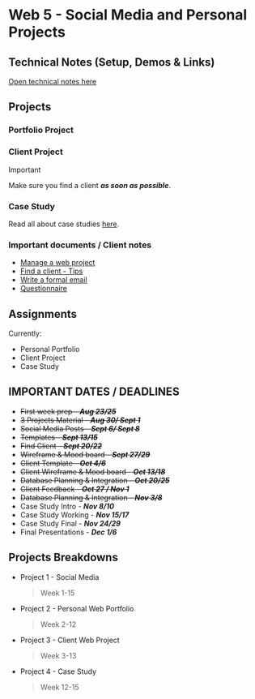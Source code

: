 # Web 5 - Social Media and Personal Projects

## Technical Notes (Setup, Demos & Links)

[Open technical notes here](demos/README.md)

## Projects

### Portfolio Project

### Client Project

> [!IMPORTANT]
> Make sure you find a client **_as soon as possible_**.

### Case Study

Read all about case studies [here](notes/case-study.md).

### Important documents / Client notes

- [Manage a web project](notes/manage-a-web-project.md)
- [Find a client - Tips](notes/find-potential-clients.md)
- [Write a formal email](notes/how-to-write-a-formal-email.md)
- [Questionnaire](notes/webdesign-questionaire.md)

## Assignments

Currently:
- Personal Portfolio
- Client Project
- Case Study

## IMPORTANT DATES / DEADLINES

- ~~First week prep - **_Aug 23/25_**~~
- ~~3 Projects Material - **_Aug 30/ Sept 1_**~~
- ~~Social Media Posts - **_Sept 6/ Sept 8_**~~
- ~~Templates - **_Sept 13/15_**~~
- ~~Find Client - **_Sept 20/22_**~~
- ~~Wireframe & Mood board - **_Sept 27/29_**~~
- ~~Client Template - **_Oct 4/6_**~~
- ~~Client Wireframe & Mood board - **_Oct 13/18_**~~
- ~~Database Planning & Integration - **_Oct 20/25_**~~
- ~~Client Feedback - **_Oct 27 / Nov 1_**~~
- ~~Database Planning & Integration - **_Nov 3/8_**~~
- Case Study Intro - **_Nov 8/10_**
- Case Study Working - **_Nov 15/17_**
- Case Study Final - **_Nov 24/29_**
- Final Presentations - **_Dec 1/6_**
<!-- - Last Class (Maybe another photoshoot?)- **_Dec 6_** -->

## Projects Breakdowns

- Project 1 - Social Media
  > Week 1-15
- Project 2 - Personal Web Portfolio
  > Week 2-12
- Project 3 - Client Web Project
  > Week 3-13
- Project 4 - Case Study
  > Week 12-15

<!-- ### Week 1 - Gather and prepare materials for showcase

For the first assignment, look through your projects and find **three** projects that you are proud to promote. Prepare materials from those projects including any preparation materials like sketches, wireframes, drafts, etc (anything related to the project that can add value). Write a brief description to the projects for presentation in class.

### Week 1 - Find a client

Start looking for a client for the client project. -->

<!-- 

### Week 2- Introduction page & Social Media Posts

For next week, you will create a simple (single) landing page as an introduction about yourself (for Natalia's class) and three (3) social media posts on 3 different projects you worked on.

Do not overcomplicate things for your landing page. Keep it simple and responsive (mobile first). For the social media posts, you should gather some material and / or screenshots (You will need them for your personal portfolio later in the semester). Keep your resources as high resolution as possible, we will revisit resizing for web again later.

**Remember, most important thing is to be creative about your presentation!**

### Week 3 - Portfolio template structure and ideas

For next week, bring ideas for your portfolio template: how do you want one of your portfolio template pages to look? Bring material and ideas for structuring a template in class. -->

<!-- ### Week 1 - Anatomy of a website

We will break down different parts of a website and this is our workflow this semester:

- Requirements
- Structure

### Week 2 - Structuring a page

We will look at how to break down requirements and structure a page by proper semantic tags and also responsive styling by thinking mobile first.

- Demo Section 1
- Demo Section 2

### Week 3 - Clients

We will look at how to find clients, what to ask, how to ask it and practice structuring html with your portfolio template. -->
